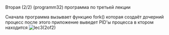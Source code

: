 Вторая (2/2) (programm32) программа по третьей лекции

Сначала программа вызывает функцию fork() которая создаёт дочерний процесс после этого приложение выведет PID'ы процесса в ктором находится
![lec3(2of2)](https://user-images.githubusercontent.com/75760796/169055554-cc3297b6-a099-41fa-9429-2951d8a51dcd.jpg)
